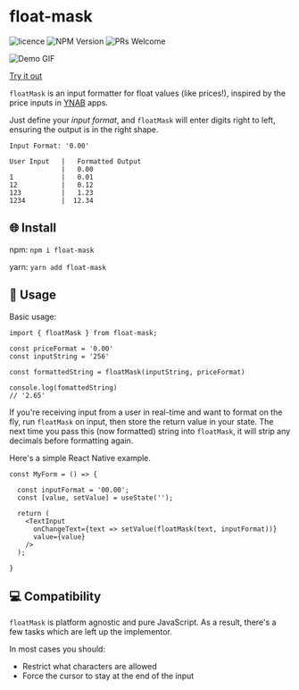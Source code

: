 # float-mask 


![licence](https://img.shields.io/npm/l/react-native-version-setter?style=flat-square)
![NPM Version](https://img.shields.io/npm/v/float-mask?style=flat-square)
![PRs Welcome](https://img.shields.io/badge/PRs-Welcome-gree?&style=flat-square)

![Demo GIF](https://media.giphy.com/media/Su1oMIey7OnniABbOx/giphy.gif)

[Try it out](https://codesandbox.io/s/m316q)

`floatMask` is an input formatter for float values (like prices!), inspired by the price inputs in [YNAB](www.youneedabudget.com) apps.




Just define your _input format_, and `floatMask` will enter digits right to left, ensuring the output is in the right shape.

```
Input Format: '0.00'

User Input   |   Formatted Output
             |   0.00
1            |   0.01
12           |   0.12
123          |   1.23
1234         |  12.34
```


## 🌐 Install
npm: ```npm i float-mask```

yarn: ```yarn add float-mask```

## 🚀 Usage
Basic usage:
```
import { floatMask } from float-mask;

const priceFormat = '0.00'
const inputString = '256'

const formattedString = floatMask(inputString, priceFormat)

console.log(fomattedString)
// '2.65'
```

If you're receiving input from a user in real-time and want to format on the fly, run `floatMask` on input, then store the return value in your state. 
The next time you pass this (now formatted) string into `floatMask`, it will strip any decimals before formatting again.

Here's a simple React Native example.
```
const MyForm = () => {

  const inputFormat = '00.00';
  const [value, setValue] = useState('');

  return (
    <TextInput
      onChangeText={text => setValue(floatMask(text, inputFormat))}
      value={value}
    />
  );
  
}

```

## 💻 Compatibility

`floatMask` is platform agnostic and pure JavaScript. As a result, there's a few tasks which are left up the implementor.

In most cases you should:
- Restrict what characters are allowed
- Force the cursor to stay at the end of the input

